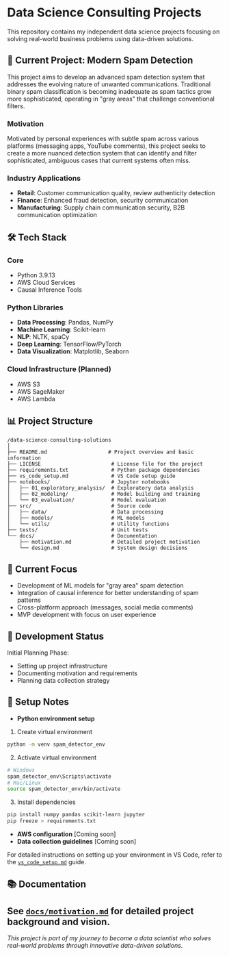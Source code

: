 # Data Science Consulting Projects
This repository contains my independent data science projects focusing on solving real-world business problems using data-driven solutions.

## 🎯 Current Project: Modern Spam Detection
This project aims to develop an advanced spam detection system that addresses the evolving nature of unwanted communications. Traditional binary spam classification is becoming inadequate as spam tactics grow more sophisticated, operating in "gray areas" that challenge conventional filters.

### Motivation
Motivated by personal experiences with subtle spam across various platforms (messaging apps, YouTube comments), this project seeks to create a more nuanced detection system that can identify and filter sophisticated, ambiguous cases that current systems often miss.

### Industry Applications
- **Retail**: Customer communication quality, review authenticity detection
- **Finance**: Enhanced fraud detection, security communication
- **Manufacturing**: Supply chain communication security, B2B communication optimization

## 🛠 Tech Stack
### Core
- Python 3.9.13
- AWS Cloud Services
- Causal Inference Tools

### Python Libraries
- **Data Processing**: Pandas, NumPy
- **Machine Learning**: Scikit-learn
- **NLP**: NLTK, spaCy
- **Deep Learning**: TensorFlow/PyTorch
- **Data Visualization**: Matplotlib, Seaborn

### Cloud Infrastructure (Planned)
- AWS S3
- AWS SageMaker
- AWS Lambda

## 📊 Project Structure
```tree
/data-science-consulting-solutions
│
├── README.md                    # Project overview and basic information
├── LICENSE                       # License file for the project
├── requirements.txt              # Python package dependencies
├── vs_code_setup.md              # VS Code setup guide
├── notebooks/                    # Jupyter notebooks
│   ├── 01_exploratory_analysis/  # Exploratory data analysis
│   ├── 02_modeling/              # Model building and training
│   └── 03_evaluation/            # Model evaluation
├── src/                          # Source code
│   ├── data/                     # Data processing
│   ├── models/                   # ML models
│   └── utils/                    # Utility functions
├── tests/                        # Unit tests
└── docs/                         # Documentation
    ├── motivation.md             # Detailed project motivation
    └── design.md                 # System design decisions
```

## 🎯 Current Focus
- Development of ML models for "gray area" spam detection
- Integration of causal inference for better understanding of spam patterns
- Cross-platform approach (messages, social media comments)
- MVP development with focus on user experience

## 🚧 Development Status
Initial Planning Phase:
- Setting up project infrastructure
- Documenting motivation and requirements
- Planning data collection strategy

## 📝 Setup Notes
- **Python environment setup**
1. Create virtual environment
```bash
python -m venv spam_detector_env
```
2. Activate virtual environment
```bash
# Windows
spam_detector_env\Scripts\activate
# Mac/Linux
source spam_detector_env/bin/activate
```
3. Install dependencies
```bash
pip install numpy pandas scikit-learn jupyter
pip freeze > requirements.txt
```
- **AWS configuration** [Coming soon]
- **Data collection guidelines** [Coming soon]

For detailed instructions on setting up your environment in VS Code, refer to the [`vs_code_setup.md`](vs_code_setup.md) guide.

## 📚 Documentation
See [`docs/motivation.md`](docs/motivation.md) for detailed project background and vision.
---
*This project is part of my journey to become a data scientist who solves real-world problems through innovative data-driven solutions.*
